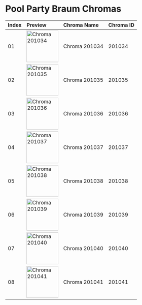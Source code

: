 # Pool Party Braum Chromas

| Index | Preview | Chroma Name | Chroma ID |
|:---|:---|:---|:---|
| 01 | <img src='https://raw.communitydragon.org/latest/plugins/rcp-be-lol-game-data/global/default/v1/champion-chroma-images/201/201034.png' alt='Chroma 201034' width='100'> | Chroma 201034 | 201034 |
| 02 | <img src='https://raw.communitydragon.org/latest/plugins/rcp-be-lol-game-data/global/default/v1/champion-chroma-images/201/201035.png' alt='Chroma 201035' width='100'> | Chroma 201035 | 201035 |
| 03 | <img src='https://raw.communitydragon.org/latest/plugins/rcp-be-lol-game-data/global/default/v1/champion-chroma-images/201/201036.png' alt='Chroma 201036' width='100'> | Chroma 201036 | 201036 |
| 04 | <img src='https://raw.communitydragon.org/latest/plugins/rcp-be-lol-game-data/global/default/v1/champion-chroma-images/201/201037.png' alt='Chroma 201037' width='100'> | Chroma 201037 | 201037 |
| 05 | <img src='https://raw.communitydragon.org/latest/plugins/rcp-be-lol-game-data/global/default/v1/champion-chroma-images/201/201038.png' alt='Chroma 201038' width='100'> | Chroma 201038 | 201038 |
| 06 | <img src='https://raw.communitydragon.org/latest/plugins/rcp-be-lol-game-data/global/default/v1/champion-chroma-images/201/201039.png' alt='Chroma 201039' width='100'> | Chroma 201039 | 201039 |
| 07 | <img src='https://raw.communitydragon.org/latest/plugins/rcp-be-lol-game-data/global/default/v1/champion-chroma-images/201/201040.png' alt='Chroma 201040' width='100'> | Chroma 201040 | 201040 |
| 08 | <img src='https://raw.communitydragon.org/latest/plugins/rcp-be-lol-game-data/global/default/v1/champion-chroma-images/201/201041.png' alt='Chroma 201041' width='100'> | Chroma 201041 | 201041 |
